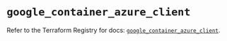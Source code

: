# `google_container_azure_client`

Refer to the Terraform Registry for docs: [`google_container_azure_client`](https://registry.terraform.io/providers/hashicorp/google/6.5.0/docs/resources/container_azure_client).
